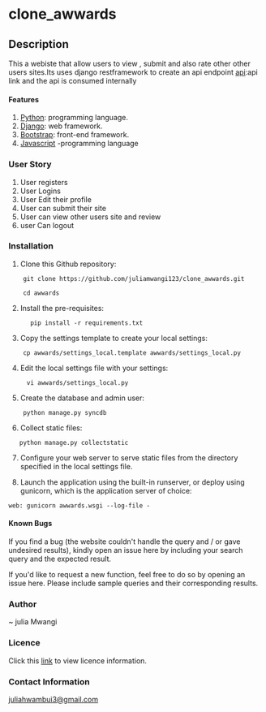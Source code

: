 # clone_awwards
## Description
This a webiste that allow users to view , submit and also rate other other users sites.Its uses django restframework to create an api endpoint [api](http://127.0.0.1:8000/sites):api link and  the api is consumed internally


#### Features
1. [Python](https://www.python.org/): programming language.
2. [Django](https://www.djangoproject.com/): web framework.
3. [Bootstrap](https://getbootstrap.com/): front-end framework.
4. [Javascript](https://www.javascript.com/) -programming language




### User Story

1. User registers
2. User Logins
3. User Edit their profile
5. User can submit their site
6. User can view other users site and review
7. user Can logout

### Installation
1. Clone this Github repository:
```
    git clone https://github.com/juliamwangi123/clone_awwards.git
     
    cd awwards

```

2. Install the pre-requisites:

```
      pip install -r requirements.txt
```


3. Copy the settings template to create your local settings:

```
    cp awwards/settings_local.template awwards/settings_local.py
```


4. Edit the local settings file with your settings:
```
     vi awwards/settings_local.py
```


5. Create the database and admin user:
```
    python manage.py syncdb
```



6. Collect static files:

```
   python manage.py collectstatic
```


7. Configure your web server to serve static files from the directory specified in the local settings file. 



8. Launch the application using the built-in runserver, or deploy using gunicorn, which is the application server of choice:

```
web: gunicorn awwards.wsgi --log-file -
```

#### Known Bugs
If you find a bug (the website couldn't handle the query and / or gave undesired results), kindly open an issue here by including your search query and the expected result.

If you'd like to request a new function, feel free to do so by opening an issue here. Please include sample queries and their corresponding results.

### Author
~ julia Mwangi

### Licence
Click this [link](LICENSE) to view licence information.

### Contact Information
juliahwambui3@gmail.com